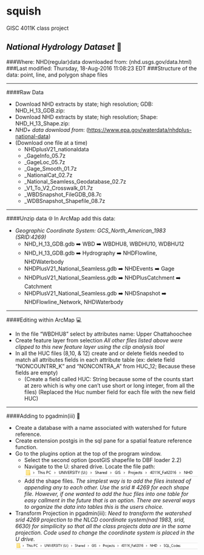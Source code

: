 
# squish
GISC 4011K class project

## _National Hydrology Dataset_ :ocean:


###Where: NHD(regular)data downloaded from: (nhd.usgs.gov/data.html)
###Last modified: Thursday, 18-Aug-2016 11:08:23 EDT
###Structure of the data: point, line, and polygon shape files

---

####Raw Data
- Download NHD extracts by state; high resolution; GDB: NHD_H_13_GDB.zip:
- Download NHD extracts by state; high resolution; Shape: NHD_H_13_Shape.zip:
- *NHD+ data download from*: (https://www.epa.gov/waterdata/nhdplus-national-data)
- (Download one file at a time)
  + NHDplusV21_nationaldata
  + _GageInfo_05.7z
  + _GageLoc_05.7z
  + _Gage_Smooth_01.7z
  + _NationalCat_02.7z
  + _National_Seamless_Geodatabase_02.7z
  + _V1_To_V2_Crosswalk_01.7z
  + _WBDSnapshot_FileGDB_08.7c
  + _WDBSnapshot_Shapefile_08.7z
  
---

####Unzip data :globe_with_meridians:
In ArcMap add this data:
- *Geographic Coordinate System: GCS_North_American_1983 (SRID:4269)* 
  + NHD_H_13_GDB.gdb :arrow_right: WBD :arrow_right: WBDHU8, WBDHU10, WDBHU12
  + NHD_H_13_GDB.gdb :arrow_right: Hydrography :arrow_right: NHDFlowline, NHDWaterbody
  + NHDPlusV21_National_Seamless.gdb :arrow_right: NHDEvents :arrow_right: Gage
  + NHDPlusV21_National_Seamless.gdb :arrow_right: NHDPlusCatchment :arrow_right: Catchment
  + NHDPlusV21_National_Seamless.gdb :arrow_right: NHDSnapshot :arrow_right: NHDFlowline_Network, NHDWaterbody
  
---

####Editing within ArcMap :computer:
- In the file “WBDHU8” select by attributes name: Upper Chattahoochee
- Create feature layer from selection 
*All other files listed above were clipped to this new feature layer using the clip analysis tool*
- In all the HUC files (8,10, & 12) create and or delete fields needed to match all attributes fields in each attribute table (ex: delete field “NONCOUNTRR_K” and “NONCONTRA_A” from HUC_12; Because these fields are empty) 
  + (Create a field called HUC: String because some of the counts start at zero which is why one can’t use short or long integer, from all the files) (Replaced the Huc number field for each file with the new field HUC)

---

####Adding to pgadmin(iii) :elephant:
  - Create a database with a name associated with watershed for future reference. 
  - Create extension postgis in the sql pane for a spatial feature reference function.
  - Go to the plugins option at the top of the program window.  
    + Select the second option (postGIS shapefile to DBF loader 2.2) 
    + Navigate to the U: shared drive. Locate the file path: 
    ![alt text](https://github.com/valerieclark95/NHDpictures/blob/master/nhd1.png "file path")
    + Add the shape files. 
    *The simplest way is to add the files instead of appending any to each other. Use the srid # 4269 for each shape file. However, if one wanted to add the huc files into one table for easy callment in the future that is an option.  There are several ways to organize the data into tables this is  the users choice.*
  - Transform Projection in pgadmin(iii):
*Need to transform the watershed srid 4269 projection to the NLCD coordinate system(nad 1983, srid, 6630) for simpilicity so that all the  class projects data are in the same projection.  Code used to change the coordinate system is placed in the U drive.*
![alt text](https://github.com/valerieclark95/NHDpictures/blob/master/nhd2.png "sql file path")
 



